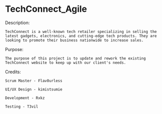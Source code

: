 # TechConnect_Agile
Description: 

    TechConnect is a well-known tech retailer specializing in selling the latest gadgets, electronics, and cutting-edge tech products. They are looking to promote their business nationwide to increase sales.


Purpose: 

    The purpose of this project is to update and rework the existing TechConnect website to keep up with our client's needs.


Credits:

    Scrum Master - Flav0urless

    UI/UX Design - kimistsumie

    Development - Rxkz

    Testing - T3vil

